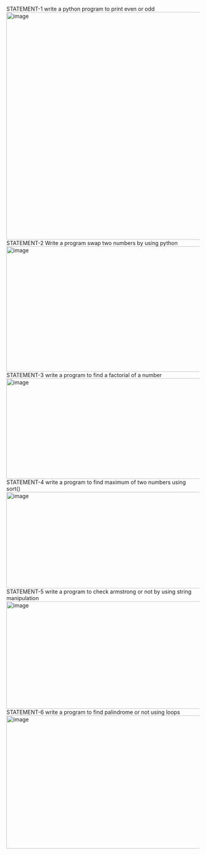 STATEMENT-1
write a python program to print even or odd
<img width="1020" height="593" alt="image" src="https://github.com/user-attachments/assets/29a98625-1c08-46d8-bd90-1452a322fc86" />
STATEMENT-2
Write a program swap two numbers by using python
<img width="1060" height="327" alt="image" src="https://github.com/user-attachments/assets/b911356e-96ba-4170-9e3a-707d1907e37e" />
STATEMENT-3
write a program to find a factorial of a number
<img width="1063" height="262" alt="image" src="https://github.com/user-attachments/assets/c294d4bf-f881-4ef1-9400-e07b5b5dc88f" />
STATEMENT-4
write a program to find maximum of two numbers using sort()
<img width="1130" height="251" alt="image" src="https://github.com/user-attachments/assets/224d4ea8-f457-4c3e-9fbc-8c8ee184fabf" />
STATEMENT-5
write a program to check armstrong or not by using string manipulation
<img width="1117" height="280" alt="image" src="https://github.com/user-attachments/assets/ae68e65a-8fcb-4bc5-8d95-d6df4c1f30f7" />
STATEMENT-6
write a program to find palindrome or not using loops
<img width="1128" height="347" alt="image" src="https://github.com/user-attachments/assets/a535103a-dedc-4156-8e67-b6ab52d71d22" />
